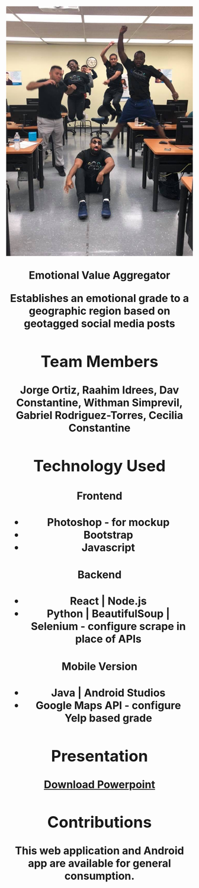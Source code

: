 <h1 align="center"><EVA</h1>

![Team Social Emotion enthusiastically jumping 5am during the hackathon](/Jumping.jpg)

<p align="center">Emotional Value Aggregator</p>
<p align="center">Establishes an emotional grade to a geographic region based on geotagged social media posts</p>

## Team Members
Jorge Ortiz, Raahim Idrees, Dav Constantine, Withman Simprevil, Gabriel Rodriguez-Torres, Cecilia Constantine 

## Technology Used
#### Frontend
* Photoshop - for mockup
* Bootstrap
* Javascript

#### Backend
* React | Node.js
* Python | BeautifulSoup | Selenium - configure scrape in place of APIs

#### Mobile Version
* Java | Android Studios
* Google Maps API - configure Yelp based grade

## Presentation
[Download Powerpoint](EVA-Presentation.pptx.zip)
## Contributions
This web application and Android app are available for general consumption.
